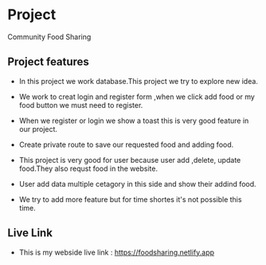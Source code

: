 
# Project
 Community Food Sharing


## Project features

* In this project we work database.This project we try to explore new idea.

* We work to creat login and register form ,when we click add food or my food button we must need to register.

* When we register or login we show a toast this is very good feature in our project.

* Create private route to save our requested food and adding food.

* This project is very good for user because user add ,delete, update food.They also requst food in the website.

* User add data multiple cetagory in this side and show their addind food.

* We try to add more feature but for time shortes it's not possible this time.
## Live Link

* This is my webside live link : https://foodsharing.netlify.app

